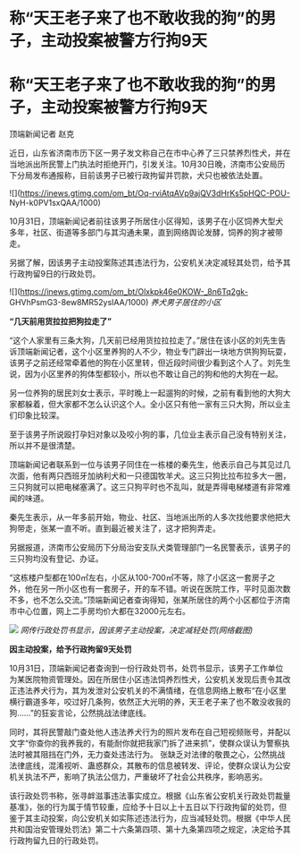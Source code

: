 # 称“天王老子来了也不敢收我的狗”的男子，主动投案被警方行拘9天

# 称“天王老子来了也不敢收我的狗”的男子，主动投案被警方行拘9天

顶端新闻记者 赵克

近日，山东省济南市历下区一男子发文称自己在市中心养了三只禁养烈性犬，并在当地派出所民警上门执法时拒绝开门，引发关注。10月30日晚，济南市公安局历下分局发布通报称，目前该男子已被行政拘留并罚款，犬只也被依法处置。

![](https://inews.gtimg.com/om_bt/Oq-rviAtqAVp9ajQV3dHrKs5pHQC-POU-
NyH-k0PV1sxQAA/1000)

10月31日，顶端新闻记者前往该男子所居住小区得知，该男子在小区饲养大型犬多年，社区、街道等多部门与其沟通未果，直到网络舆论发酵，饲养的狗才被带走。

另据了解，因该男子主动投案陈述其违法行为，公安机关决定减轻其处罚，给予其行政拘留9日的行政处罚。

![](https://inews.gtimg.com/om_bt/Olxkpk46e0KOW-_8n6Tq2gk-
GHVhPsmG3-8ew8MR52ysIAA/1000) _养犬男子居住的小区_

**“几天前用货拉拉把狗拉走了”**

“这个人家里有三条大狗，几天前已经用货拉拉拉走了。”居住在该小区的刘先生告诉顶端新闻记者，这个小区里养狗的人不少，物业专门辟出一块地方供狗狗玩耍，该男子之前还经常牵着他的狗在小区里转，但近段时间很少看到这个人了。刘先生说，因为小区里养的狗体型都较小，所以也不敢让自己的狗和他的大狗在一起。

另一位养狗的居民刘女士表示，平时晚上一起遛狗的时候，之前有看到他的大狗大家都躲着，但大家都不怎么认识这个人。全小区只有他一家有三只大狗，所以业主们印象比较深。

至于该男子所说殴打孕妇对象以及咬小狗的事，几位业主表示自己没有特别关注，所以并不是很清楚。

顶端新闻记者联系到一位与该男子同住在一栋楼的秦先生，他表示自己与其见过几次面，他有两只西班牙加纳利犬和一只德国牧羊犬。这三只狗比拉布拉多大一圈，三只狗就可以把电梯塞满了。这三只狗平时也不乱叫，就是弄得电梯楼道有非常难闻的味道。

秦先生表示，从一年多前开始，物业、社区、当地派出所的人多次找他要求他把大狗带走，张某一直不听。直到最近被关注了，这才把狗弄走。

另据报道，济南市公安局历下分局治安支队犬类管理部门一名民警表示，该男子的三只狗均没有登记、办证。

“这栋楼户型都在100㎡左右，小区从100-700㎡不等，除了小区这一套房子之外，他在另一所小区也有一套房子，开的车不错。听说在医院工作，平时见面次数不多，也不怎么交流。”顶端新闻记者查询得知，张某所居住的两个小区都位于济南市中心位置，网上二手房均价大都在32000元左右。

![](https://inews.gtimg.com/om_bt/OYNQX87nB4Wex2Kk2ov97rfpC12GDRu5oHCgiQqARXMZYAA/1000)
_网传行政处罚书显示，因该男子主动投案，决定减轻处罚(网络截图)_

**因主动投案，给予行政拘留9天处罚**

10月31日，顶端新闻记者查询到一份行政处罚书，处罚书显示，该男子工作单位为某医院物资管理处。因在所居住小区违法饲养烈性犬，公安机关发现后责令其改正违法养犬行为，其为发泄对公安机关的不满情绪，在信息网络上散布“在小区里横行霸道多年，咬过好几条狗，依然正大光明的养，天王老子来了也不敢没收我的狗……”的狂妄言论，公然挑战法律底线。

同时，其将民警敲门查处他人违法养犬行为的照片发布在自己短视频账号，并配以文字“你查你的我养我的，有能耐你就把我家门拆了进来抓”，使群众误认为警察执法时被其阻挡在门外，无力查处违法行为。
张缺乏对法律的敬畏之心，公然挑战法律底线，混淆视听、蛊惑群众，其散布的信息被转发、评论，使群众误认为公安机关执法不严，影响了执法公信力，严重破坏了社会公共秩序，影响恶劣。

该行政处罚书称，张寻衅滋事违法事实成立。根据《山东省公安机关行政处罚裁量基准》，张的行为属于情节较重，应给予十日以上十五日以下行政拘留的处罚，但鉴于其主动投案，向公安机关如实陈述违法行为，应当减轻处罚。根据《中华人民共和国治安管理处罚法》第二十六条第四项、第十九条第四项之规定，决定给予其行政拘留九日的行政处罚。

